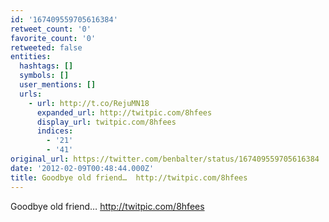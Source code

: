```yaml
---
id: '167409559705616384'
retweet_count: '0'
favorite_count: '0'
retweeted: false
entities:
  hashtags: []
  symbols: []
  user_mentions: []
  urls:
    - url: http://t.co/RejuMN18
      expanded_url: http://twitpic.com/8hfees
      display_url: twitpic.com/8hfees
      indices:
        - '21'
        - '41'
original_url: https://twitter.com/benbalter/status/167409559705616384
date: '2012-02-09T00:48:44.000Z'
title: Goodbye old friend…  http://twitpic.com/8hfees
---
```


Goodbye old friend…  http://twitpic.com/8hfees
